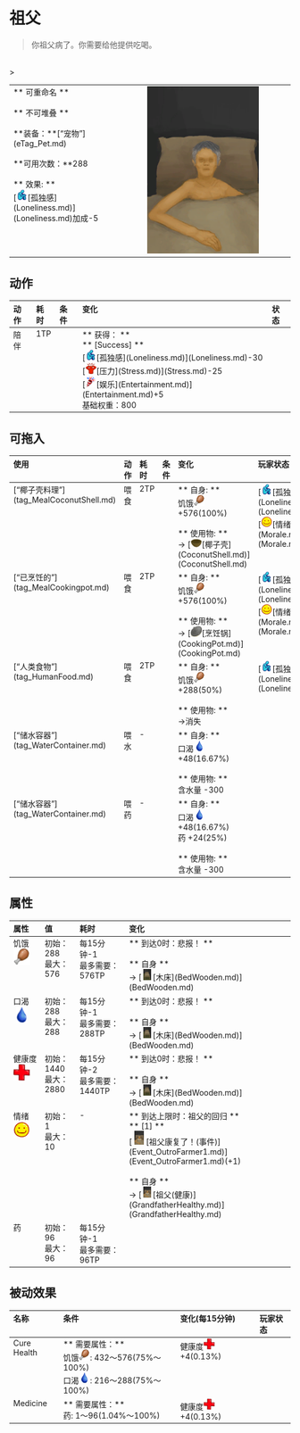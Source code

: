 # 祖父  
> 你祖父病了。你需要给他提供吃喝。  
<br>  
>   
  
<table class="table table-bordered" data-toggle="table" ><tbody><tr ><td  style="width:80%;text-align:left;vertical-align:top;"  >** 可重命名 **<br><br>** 不可堆叠 **<br><br>**装备：**[“宠物”](eTag_Pet.md)<br><br>**可用次数：**288<br><br>** 效果: **<br>[<div style="width:20px;display:inline-block;text-align:center"><img decoding="async" src="../wiki/Sprite/Loneliness.png" href="a.md" style="max-width:20px;max-height:20px;"></div>[孤独感](Loneliness.md)](Loneliness.md)加成-5</td><td  style="width:20%;text-align:left;vertical-align:top;"  ><div style="width:300px;display:inline-block;text-align:center"><img decoding="async" src="../wiki/Sprite/GranfatherSick.png" href="a.md" style="max-width:300px;max-height:300px;"></div></td></tr></tbody></tbody></table>  
  
## 动作  
<table class="table table-bordered" data-toggle="table" ><thead><tr ><th  style="text-align:left;vertical-align:top;"  >动作</th><th  style="text-align:left;vertical-align:top;"  >耗时</th><th  style="text-align:left;vertical-align:top;"  data-sortable="true"  >条件</th><th  style="text-align:left;vertical-align:top;"  >变化</th><th  style="text-align:left;vertical-align:top;"  data-sortable="true"  >状态</th></tr></thead><tr ><td  style="text-align:left;vertical-align:top;"  >陪伴<br></td><td  style="text-align:left;vertical-align:top;"  ><font data-toggle="tooltip" data-placement="top" title="15分">1TP</font></td><td  style="text-align:left;vertical-align:top;"  ></td><td  style="text-align:left;vertical-align:top;"  >** 获得： **<br>** [Success]  **<br>[<div style="width:20px;display:inline-block;text-align:center"><img decoding="async" src="../wiki/Sprite/Loneliness.png" href="a.md" style="max-width:20px;max-height:20px;"></div>[孤独感](Loneliness.md)](Loneliness.md)-30<br>[<div style="width:20px;display:inline-block;text-align:center"><img decoding="async" src="../wiki/Sprite/Stress.png" href="a.md" style="max-width:20px;max-height:20px;"></div>[压力](Stress.md)](Stress.md)-25<br>[<div style="width:20px;display:inline-block;text-align:center"><img decoding="async" src="../wiki/Sprite/Entertainment.png" href="a.md" style="max-width:20px;max-height:20px;"></div>[娱乐](Entertainment.md)](Entertainment.md)+5<br>基础权重：800</td><td  style="text-align:left;vertical-align:top;"  ></td></tr></tbody></table>  
  
## 可拖入  
<table class="table table-bordered" data-toggle="table" ><thead><tr ><th  style="text-align:left;vertical-align:top;"  >使用</th><th  style="text-align:left;vertical-align:top;"  >动作</th><th  style="text-align:left;vertical-align:top;"  >耗时</th><th  style="text-align:left;vertical-align:top;"  data-sortable="true"  >条件</th><th  style="text-align:left;vertical-align:top;"  >变化</th><th  style="text-align:left;vertical-align:top;"  >玩家状态</th></tr></thead><tr ><td  style="text-align:left;vertical-align:top;"  >[“椰子壳料理”](tag_MealCoconutShell.md)</td><td  style="text-align:left;vertical-align:top;"  >喂食<br></td><td  style="text-align:left;vertical-align:top;"  ><font data-toggle="tooltip" data-placement="top" title="30分">2TP</font></td><td  style="text-align:left;vertical-align:top;"  ></td><td  style="text-align:left;vertical-align:top;"  >** 自身: **<br>饥饿<div style="width:20px;display:inline-block;text-align:center"><img decoding="async" src="../wiki/Sprite/Hunger.png" href="a.md" style="max-width:20px;max-height:20px;"></div>  +576(100%)<br><br>** 使用物: **<br>→ [<div style="width:20px;display:inline-block;text-align:center"><img decoding="async" src="../wiki/Sprite/CoconutShell.png" href="a.md" style="max-width:20px;max-height:20px;"></div>[椰子壳](CoconutShell.md)](CoconutShell.md)</td><td  style="text-align:left;vertical-align:top;"  >[<div style="width:20px;display:inline-block;text-align:center"><img decoding="async" src="../wiki/Sprite/Loneliness.png" href="a.md" style="max-width:20px;max-height:20px;"></div>[孤独感](Loneliness.md)](Loneliness.md)-50<br>[<div style="width:20px;display:inline-block;text-align:center"><img decoding="async" src="../wiki/Sprite/Content.png" href="a.md" style="max-width:20px;max-height:20px;"></div>[情绪](Morale.md)](Morale.md)+5</td></tr><tr ><td  style="text-align:left;vertical-align:top;"  >[“已烹饪的”](tag_MealCookingpot.md)</td><td  style="text-align:left;vertical-align:top;"  >喂食<br></td><td  style="text-align:left;vertical-align:top;"  ><font data-toggle="tooltip" data-placement="top" title="30分">2TP</font></td><td  style="text-align:left;vertical-align:top;"  ></td><td  style="text-align:left;vertical-align:top;"  >** 自身: **<br>饥饿<div style="width:20px;display:inline-block;text-align:center"><img decoding="async" src="../wiki/Sprite/Hunger.png" href="a.md" style="max-width:20px;max-height:20px;"></div>  +576(100%)<br><br>** 使用物: **<br>→ [<div style="width:20px;display:inline-block;text-align:center"><img decoding="async" src="../wiki/Sprite/CookingPotClosed.png" href="a.md" style="max-width:20px;max-height:20px;"></div>[烹饪锅](CookingPot.md)](CookingPot.md)</td><td  style="text-align:left;vertical-align:top;"  >[<div style="width:20px;display:inline-block;text-align:center"><img decoding="async" src="../wiki/Sprite/Loneliness.png" href="a.md" style="max-width:20px;max-height:20px;"></div>[孤独感](Loneliness.md)](Loneliness.md)-50<br>[<div style="width:20px;display:inline-block;text-align:center"><img decoding="async" src="../wiki/Sprite/Content.png" href="a.md" style="max-width:20px;max-height:20px;"></div>[情绪](Morale.md)](Morale.md)+5</td></tr><tr ><td  style="text-align:left;vertical-align:top;"  >[“人类食物”](tag_HumanFood.md)</td><td  style="text-align:left;vertical-align:top;"  >喂食<br></td><td  style="text-align:left;vertical-align:top;"  ><font data-toggle="tooltip" data-placement="top" title="30分">2TP</font></td><td  style="text-align:left;vertical-align:top;"  ></td><td  style="text-align:left;vertical-align:top;"  >** 自身: **<br>饥饿<div style="width:20px;display:inline-block;text-align:center"><img decoding="async" src="../wiki/Sprite/Hunger.png" href="a.md" style="max-width:20px;max-height:20px;"></div>  +288(50%)<br><br>** 使用物: **<br>→消失</td><td  style="text-align:left;vertical-align:top;"  >[<div style="width:20px;display:inline-block;text-align:center"><img decoding="async" src="../wiki/Sprite/Loneliness.png" href="a.md" style="max-width:20px;max-height:20px;"></div>[孤独感](Loneliness.md)](Loneliness.md)-15</td></tr><tr ><td  style="text-align:left;vertical-align:top;"  >[“储水容器”](tag_WaterContainer.md)</td><td  style="text-align:left;vertical-align:top;"  >喂水<br></td><td  style="text-align:left;vertical-align:top;"  >-</td><td  style="text-align:left;vertical-align:top;"  ></td><td  style="text-align:left;vertical-align:top;"  >** 自身: **<br>口渴<div style="width:20px;display:inline-block;text-align:center"><img decoding="async" src="../wiki/Sprite/Thirst.png" href="a.md" style="max-width:20px;max-height:20px;"></div>  +48(16.67%)<br><br>** 使用物: **<br>含水量  -300</td><td  style="text-align:left;vertical-align:top;"  ></td></tr><tr ><td  style="text-align:left;vertical-align:top;"  >[“储水容器”](tag_WaterContainer.md)</td><td  style="text-align:left;vertical-align:top;"  >喂药<br></td><td  style="text-align:left;vertical-align:top;"  >-</td><td  style="text-align:left;vertical-align:top;"  ></td><td  style="text-align:left;vertical-align:top;"  >** 自身: **<br>口渴<div style="width:20px;display:inline-block;text-align:center"><img decoding="async" src="../wiki/Sprite/Thirst.png" href="a.md" style="max-width:20px;max-height:20px;"></div>  +48(16.67%)<br>药  +24(25%)<br><br>** 使用物: **<br>含水量  -300</td><td  style="text-align:left;vertical-align:top;"  ></td></tr></tbody></table>  
  
## 属性   
<table class="table table-bordered" data-toggle="table" ><thead><tr ><th  style="text-align:left;vertical-align:top;"  >属性</th><th  style="text-align:left;vertical-align:top;"  >值</th><th  style="text-align:left;vertical-align:top;"  >耗时</th><th  style="text-align:left;vertical-align:top;"  >变化</th></tr></thead><tr ><td  style="text-align:left;vertical-align:top;"  >饥饿<div style="width:30px;display:inline-block;text-align:center"><img decoding="async" src="../wiki/Sprite/Hunger.png" href="a.md" style="max-width:30px;max-height:30px;"></div></td><td  style="text-align:left;vertical-align:top;"  >初始：288<br>最大：576</td><td  style="text-align:left;vertical-align:top;"  >每15分钟-1<br>最多需要：<font data-toggle="tooltip" data-placement="top" title="6天">576TP</font></td><td  style="text-align:left;vertical-align:top;"  >** 到达0时：悲报！ **<br><br>** 自身 **<br>→ [<div style="width:20px;display:inline-block;text-align:center"><img decoding="async" src="../wiki/Sprite/Bed.png" href="a.md" style="max-width:20px;max-height:20px;"></div>[木床](BedWooden.md)](BedWooden.md)</td></tr><tr ><td  style="text-align:left;vertical-align:top;"  >口渴<div style="width:30px;display:inline-block;text-align:center"><img decoding="async" src="../wiki/Sprite/Thirst.png" href="a.md" style="max-width:30px;max-height:30px;"></div></td><td  style="text-align:left;vertical-align:top;"  >初始：288<br>最大：288</td><td  style="text-align:left;vertical-align:top;"  >每15分钟-1<br>最多需要：<font data-toggle="tooltip" data-placement="top" title="3天">288TP</font></td><td  style="text-align:left;vertical-align:top;"  >** 到达0时：悲报！ **<br><br>** 自身 **<br>→ [<div style="width:20px;display:inline-block;text-align:center"><img decoding="async" src="../wiki/Sprite/Bed.png" href="a.md" style="max-width:20px;max-height:20px;"></div>[木床](BedWooden.md)](BedWooden.md)</td></tr><tr ><td  style="text-align:left;vertical-align:top;"  >健康度<div style="width:30px;display:inline-block;text-align:center"><img decoding="async" src="../wiki/Sprite/Health.png" href="a.md" style="max-width:30px;max-height:30px;"></div></td><td  style="text-align:left;vertical-align:top;"  >初始：1440<br>最大：2880</td><td  style="text-align:left;vertical-align:top;"  >每15分钟-2<br>最多需要：<font data-toggle="tooltip" data-placement="top" title="15天">1440TP</font></td><td  style="text-align:left;vertical-align:top;"  >** 到达0时：悲报！ **<br><br>** 自身 **<br>→ [<div style="width:20px;display:inline-block;text-align:center"><img decoding="async" src="../wiki/Sprite/Bed.png" href="a.md" style="max-width:20px;max-height:20px;"></div>[木床](BedWooden.md)](BedWooden.md)</td></tr><tr ><td  style="text-align:left;vertical-align:top;"  >情绪<div style="width:30px;display:inline-block;text-align:center"><img decoding="async" src="../wiki/Sprite/Content.png" href="a.md" style="max-width:30px;max-height:30px;"></div></td><td  style="text-align:left;vertical-align:top;"  >初始：1<br>最大：10</td><td  style="text-align:left;vertical-align:top;"  >-</td><td  style="text-align:left;vertical-align:top;"  >** 到达上限时：祖父的回归 **<br>** [1]  **<br>  [<div style="width:25px;display:inline-block;text-align:center"><img decoding="async" src="../wiki/Sprite/GranfatherHealthy.png" href="a.md" style="max-width:25px;max-height:25px;"></div>[祖父康复了！(事件)](Event_OutroFarmer1.md)](Event_OutroFarmer1.md)(+1)<br><br>** 自身 **<br>→ [<div style="width:20px;display:inline-block;text-align:center"><img decoding="async" src="../wiki/Sprite/GranfatherHealthy.png" href="a.md" style="max-width:20px;max-height:20px;"></div>[祖父(健康)](GrandfatherHealthy.md)](GrandfatherHealthy.md)</td></tr><tr ><td  style="text-align:left;vertical-align:top;"  >药</td><td  style="text-align:left;vertical-align:top;"  >初始：96<br>最大：96</td><td  style="text-align:left;vertical-align:top;"  >每15分钟-1<br>最多需要：<font data-toggle="tooltip" data-placement="top" title="1天">96TP</font></td><td  style="text-align:left;vertical-align:top;"  ></td></tr></tbody></table>  
  
## 被动效果  
<table class="table table-bordered" data-toggle="table" ><thead><tr ><th  style="text-align:left;vertical-align:top;"  >名称</th><th  style="text-align:left;vertical-align:top;"  >条件</th><th  style="text-align:left;vertical-align:top;"  >变化(每15分钟)</th><th  style="text-align:left;vertical-align:top;"  data-sortable="true"  >玩家状态</th></tr></thead><tr ><td  style="text-align:left;vertical-align:top;"  >Cure Health</td><td  style="text-align:left;vertical-align:top;"  >** 需要属性：**<br>饥饿<div style="width:20px;display:inline-block;text-align:center"><img decoding="async" src="../wiki/Sprite/Hunger.png" href="a.md" style="max-width:20px;max-height:20px;"></div>: 432～576(75%～100%)<br>口渴<div style="width:20px;display:inline-block;text-align:center"><img decoding="async" src="../wiki/Sprite/Thirst.png" href="a.md" style="max-width:20px;max-height:20px;"></div>: 216～288(75%～100%)</td><td  style="text-align:left;vertical-align:top;"  >健康度<div style="width:20px;display:inline-block;text-align:center"><img decoding="async" src="../wiki/Sprite/Health.png" href="a.md" style="max-width:20px;max-height:20px;"></div> +4(0.13%)</td><td  style="text-align:left;vertical-align:top;"  ></td></tr><tr ><td  style="text-align:left;vertical-align:top;"  >Medicine</td><td  style="text-align:left;vertical-align:top;"  >** 需要属性：**<br>药: 1～96(1.04%～100%)</td><td  style="text-align:left;vertical-align:top;"  >健康度<div style="width:20px;display:inline-block;text-align:center"><img decoding="async" src="../wiki/Sprite/Health.png" href="a.md" style="max-width:20px;max-height:20px;"></div> +4(0.13%)</td><td  style="text-align:left;vertical-align:top;"  ></td></tr></tbody></table>  
  


<script>document.title="祖父 - 卡牌生存百科 Card Survival Wiki";</script>